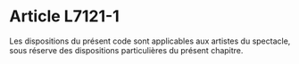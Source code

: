 # Article L7121-1

Les dispositions du présent code sont applicables aux artistes du spectacle, sous réserve des dispositions particulières du présent chapitre.